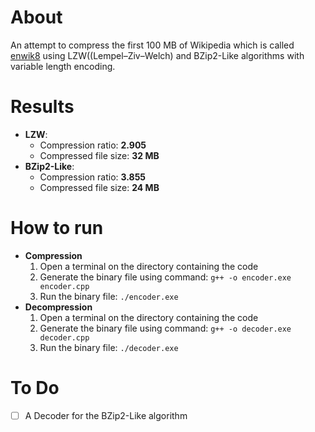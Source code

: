 # About
An attempt to compress the first 100 MB of Wikipedia which is called [enwik8](https://en.wikipedia.org/wiki/Hutter_Prize) using LZW((Lempel–Ziv–Welch) and BZip2-Like algorithms with variable length encoding.

# Results
* <strong>LZW</strong>:
  * Compression ratio: <strong>2.905</strong>
  * Compressed file size: <strong>32 MB</strong>
* <strong>BZip2-Like</strong>:
  * Compression ratio: <strong>3.855</strong>
  * Compressed file size: <strong>24 MB</strong>
# How to run
* <strong>Compression</strong>
   1. Open a terminal on the directory containing the code
   2. Generate the binary file using command: ```g++ -o encoder.exe encoder.cpp```
   3. Run the binary file: ```./encoder.exe```
* <strong>Decompression</strong>
  1. Open a terminal on the directory containing the code
  2. Generate the binary file using command: ```g++ -o decoder.exe decoder.cpp```
  3. Run the binary file: ```./decoder.exe```

# To Do
- [ ] A Decoder for the BZip2-Like algorithm

